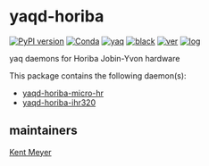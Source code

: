# yaqd-horiba

[![PyPI version](https://badge.fury.io/py/yaqd-horiba.svg)](https://badge.fury.io/py/yaqd-horiba)
[![Conda](https://img.shields.io/conda/vn/conda-forge/yaqd-horiba)](https://anaconda.org/conda-forge/yaqd-horiba)
[![yaq](https://img.shields.io/badge/framework-yaq-orange)](https://yaq.fyi/)
[![black](https://img.shields.io/badge/code--style-black-black)](https://black.readthedocs.io/)
[![ver](https://img.shields.io/badge/calver-YYYY.0M.MICRO-blue)](https://calver.org/)
[![log](https://img.shields.io/badge/change-log-informational)](https://github.com/yaq-project/yaqd-horiba/blob/main/CHANGELOG.md)

yaq daemons for Horiba Jobin-Yvon hardware

This package contains the following daemon(s):
- [yaqd-horiba-micro-hr](https://yaq.fyi/daemons/horiba-micro-hr/)
- [yaqd-horiba-ihr320](https://yaq.fyi/daemons/horiba-ihr320/)

## maintainers

[Kent Meyer](https://github.com/kameyer226)
